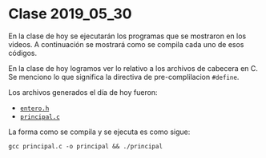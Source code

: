 # Clase 2019_05_30

En la clase de hoy se ejecutarán los programas que se mostraron en los videos. A continuación se mostrará como se compila cada uno de esos códigos.

En la clase de hoy logramos ver lo relativo a los archivos de cabecera en C. Se menciono lo que significa la directiva de pre-complilacion `#define`.         
                                                                                
Los archivos generados el día de hoy fueron:                                    
                                                                                
* [`entero.h`](entero.h)                                                        
* [`principal.c`](principal.c)                                                  
                                                                                
La forma como se compila y se ejecuta es como sigue:                            
                                                                                
```                                                                             
gcc principal.c -o principal && ./principal                                     
```                                                                             
                                             
 

